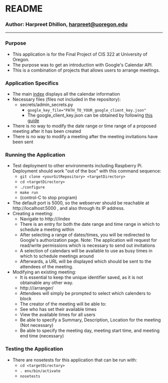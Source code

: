 # README #

### Author: Harpreet Dhillon, harpreet@uoregon.edu ###

---

### Purpose ###
* This application is for the Final Project of CIS 322 at University of Oregon.
* The purpose was to get an introduction with Google's Calendar API.
* This is a combination of projects that allows users to arrange meetings.

### Application Specifics ###
* The main [index](/templates/index.html) displays all the calendar information
* Necessary files (files not included in the repository):
  * secrets/admin_secrets.py
    * `google_key_file="PATH_TO_YOUR_google_client_key.json"`
    * The google_client_key.json can be obtained by following [this guide](https://auth0.com/docs/connections/social/google)
* There is no way to modify the date range or time range of a proposed meeting after it has been created
* There is no way to modify a meeting after the meeting invitations have been sent

### Running the Application ###
* Test deployment to other environments including Raspberry Pi.  Deployment 
  should work "out of the box" with this command sequence:
  * `git clone <yourGitRepository> <targetDirectory>`
  * `cd <targetDirectory>`
  * `./configure`
  * `make run`
  * (control-C to stop program)
* The default port is 5000, so the webserver should be reachable at http://localhost:5000 , and also through its IP address.
* Creating a meeting:
  * Navigate to http://<Host>/index
  * There is an entry for both the date range and time range in which to schedule a meeting within
  * After selecting a range of dates/times, you will be redirected to Google's authorization page. Note: The application will request for read/write permissions which is necessary to send out invitations
  * A selection of calendars will be available to use as busy times in which to schedule meetings around
  * Afterwards, a URL will be displayed which should be sent to the attendees of the meeting.
* Modifying an existing meeting:
  * It is essential to keep the unique identifier saved, as it is not obtainable any other way.
   * http://<Host>/arranger/<Unique Identifier>
  * Attendees will simply be prompted to select which calenders to block
  * The creator of the meeting will be able to:
   * See who has set their available times
   * View the available times for all users
   * Be able to specify a Summary, Description, Location for the meeting (Not necessary)
   * Be able to specify the meeting day, meeting start time, and meeting end time (necessary)

### Testing the Application ###
* There are nosetests for this application that can be run with:
  * `cd <targetDirectory>`
  * `. env/bin/activate`
  * `nosetests`
